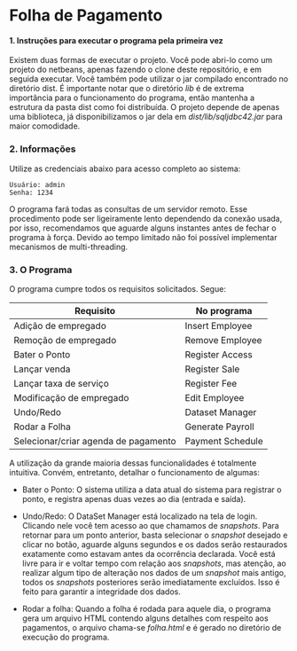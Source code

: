 # Folha de Pagamento

#### 1. Instruções para executar o programa pela primeira vez
Existem duas formas de executar o projeto. Você pode abri-lo como um projeto do netbeans, apenas fazendo o clone deste repositório, e em seguida executar. Você também pode utilizar o jar compilado encontrado no diretório dist. É importante notar que o diretório _lib_ é de extrema importância para o funcionamento do programa, então mantenha a estrutura da pasta dist como foi distribuída.
O projeto depende de apenas uma biblioteca, já disponibilizamos o jar dela em _dist/lib/sqljdbc42.jar_ para maior comodidade.

### 2. Informações
Utilize as credenciais abaixo para acesso completo ao sistema:
```
Usuário: admin
Senha: 1234 
```
O programa fará todas as consultas de um servidor remoto. Esse procedimento pode ser ligeiramente lento dependendo da conexão usada, por isso, recomendamos que aguarde alguns instantes antes de fechar o programa à força. Devido ao tempo limitado não foi possível implementar mecanismos de multi-threading.

### 3. O Programa
O programa cumpre todos os requisitos solicitados. Segue:

| Requisito | No programa |
| --- | --- |
| Adição de empregado | Insert Employee |
| Remoção de empregado | Remove Employee |
| Bater o Ponto | Register Access |
| Lançar venda | Register Sale |
| Lançar taxa de serviço | Register Fee |
| Modificação de empregado | Edit Employee |
| Undo/Redo | Dataset Manager |
| Rodar a Folha | Generate Payroll |
| Selecionar/criar agenda de pagamento | Payment Schedule |

A utilização da grande maioria dessas funcionalidades é totalmente intuitiva. Convém, entretanto, detalhar o funcionamento de algumas:
* Bater o Ponto: 
O sistema utiliza a data atual do sistema para registrar o ponto, e registra apenas duas vezes ao dia (entrada e saída).

* Undo/Redo: 
O DataSet Manager está localizado na tela de login. Clicando nele você tem acesso ao que chamamos de _snapshots_. Para retornar para um ponto anterior, basta selecionar o _snapshot_ desejado e clicar no botão, aguarde alguns segundos e os dados serão restaurados exatamente como estavam antes da ocorrência declarada. Você está livre para ir e voltar tempo com relação aos _snapshots_, mas atenção, ao realizar algum tipo de alteração nos dados de um _snapshot_ mais antigo, todos os _snapshots_ posteriores serão imediatamente excluídos. Isso é feito para garantir a integridade dos dados.

* Rodar a folha: 
Quando a folha é rodada para aquele dia, o programa gera um arquivo HTML contendo alguns detalhes com respeito aos pagamentos, o arquivo chama-se _folha.html_ e é gerado no diretório de execução do programa.
